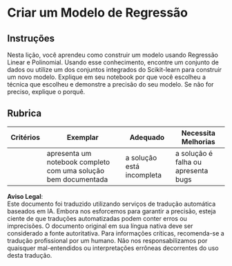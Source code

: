 # Criar um Modelo de Regressão

## Instruções

Nesta lição, você aprendeu como construir um modelo usando Regressão Linear e Polinomial. Usando esse conhecimento, encontre um conjunto de dados ou utilize um dos conjuntos integrados do Scikit-learn para construir um novo modelo. Explique em seu notebook por que você escolheu a técnica que escolheu e demonstre a precisão do seu modelo. Se não for preciso, explique o porquê.

## Rubrica

| Critérios | Exemplar                                                    | Adequado                   | Necessita Melhorias               |
| --------- | ----------------------------------------------------------- | -------------------------- | --------------------------------- |
|           | apresenta um notebook completo com uma solução bem documentada | a solução está incompleta  | a solução é falha ou apresenta bugs |

**Aviso Legal**:  
Este documento foi traduzido utilizando serviços de tradução automática baseados em IA. Embora nos esforcemos para garantir a precisão, esteja ciente de que traduções automatizadas podem conter erros ou imprecisões. O documento original em sua língua nativa deve ser considerado a fonte autoritativa. Para informações críticas, recomenda-se a tradução profissional por um humano. Não nos responsabilizamos por quaisquer mal-entendidos ou interpretações errôneas decorrentes do uso desta tradução.